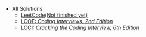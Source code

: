 -   All Solutions
    -   [LeetCode(Not finished yet)](/solution/README_EN.md)
    -   [LCOF: _Coding Interviews, 2nd Edition_](/lcof/README_EN.md)
    -   [LCCI: _Cracking the Coding Interview, 6th Edition_](/lcci/README_EN.md)
